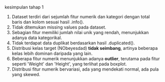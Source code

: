 kesimpulan tahap 1 
1. Dataset terdiri dari sejumlah fitur numerik dan kategori dengan total baris dan kolom sesuai hasil .info().
2. Tidak ditemukan missing values pada dataset.
3. Sebagian fitur memiliki jumlah nilai unik yang rendah, menunjukkan adanya data kategorikal.
4. Tidak terdapat data duplikat berdasarkan hasil .duplicated().
5. Distribusi kelas target (NObeyesdad) **tidak seimbang**, artinya beberapa kelas lebih dominan daripada yang lain.
6. Beberapa fitur numerik menunjukkan adanya **outlier**, terutama pada fitur seperti 'Weight' dan 'Height', yang terlihat pada boxplot.
7. Distribusi fitur numerik bervariasi, ada yang mendekati normal, ada pula yang skewed.

